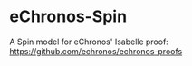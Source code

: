 # eChronos-Spin
A Spin model for eChronos' Isabelle proof: https://github.com/echronos/echronos-proofs
